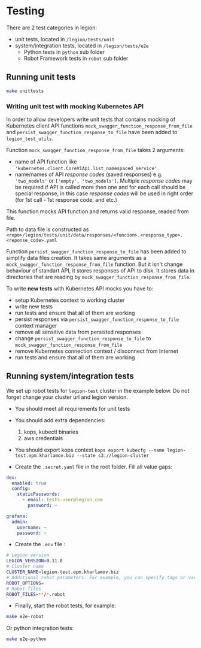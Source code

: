 # Testing

There are 2 test categories in legion:
* unit tests, located in `/legion/tests/unit`
* system/integration tests, located in `/legion/tests/e2e`
    * Python tests in `python` sub folder
    * Robot Framework tests in `robot` sub folder

## Running unit tests

```bash
make unittests
```

### Writing unit test with mocking Kubernetes API
In order to allow developers write unit tests that contains mocking of Kubernetes client API functions
`mock_swagger_function_response_from_file` and `persist_swagger_function_response_to_file` have been added to
`legion_test_utils`.

Function `mock_swagger_function_response_from_file` takes 2 arguments:
* name of API function like `'kubernetes.client.CoreV1Api.list_namespaced_service'`
* name/names of API *response codes* (saved responses) e.g. `'two_models'` or `['empty', 'two_models']`. Multiple *response codes* may be required if API is called more then one and for each call should be special response, in this case *response codes* will be used in right order (for 1st call - 1st response code, and etc.)

This function mocks API function and returns valid response, readed from file.

Path to data file is constructed as `<repo>/legion/tests/unit/data/responses/<funcion>.<response_type>.<reponse_code>.yaml`

Function `persist_swagger_function_response_to_file` has been added to simplify data files creation. It takes same arguments as a `mock_swagger_function_response_from_file` function. But it isn't change behaviour of standart API, it stores responses of API to disk. It stores data in directories that are reading by `mock_swagger_function_response_from_file`.

To write **new tests** with Kubernetes API mocks you have to:
* setup Kubernetes context to working cluster
* write new tests
* run tests and ensure that all of them are working
* persist responses via `persist_swagger_function_response_to_file` context manager
* remove all sensitive data from persisted responses
* change `persist_swagger_function_response_to_file` to `mock_swagger_function_response_from_file`
* remove Kubernetes connection context / disconnect from Internet
* run tests and ensure that all of them are working


## Running system/integration tests

We set up robot tests for `legion-test` cluster in the example below.
Do not forget change your cluster url and legion version.

* You should meet all requirements for unit tests
* You should add extra dependencies:
    1. kops, kubectl binaries
    2. aws credentials

* You should export kops context `kops export kubecfg --name legion-test.epm.kharlamov.biz --state s3://legion-cluster`

* Create the `.secret.yaml` file in the root folder. Fill all value gaps:

```yaml
dex:
  enabled: true
  config:
    staticPasswords:
      - email: tests-user@legion.com
        password: ~

grafana:
  admin:
    username: ~
    password: ~
```

* Create the `.env` file :
```bash
# Legion version
LEGION_VERSION=0.11.0
# Cluster name
CLUSTER_NAME=legion-test.epm.kharlamov.biz
# Additional robot parameters. For example, you can specify tags or variables.
ROBOT_OPTIONS=
# Robot files
ROBOT_FILES=**/*.robot
```

* Finally, start the robot tests, for example:
```bash
make e2e-robot
```

Or python integration tests:
```bash
make e2e-python
```